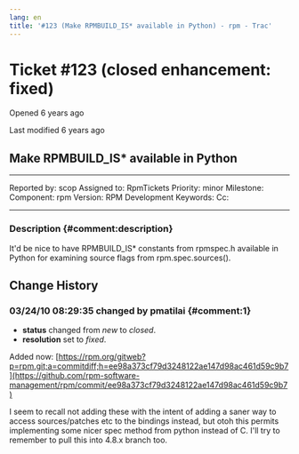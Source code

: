 ```yaml
---
lang: en
title: '#123 (Make RPMBUILD_IS* available in Python) - rpm - Trac'
---
```


Ticket \#123 (closed enhancement: fixed)
========================================

Opened 6 years ago

Last modified 6 years ago

Make RPMBUILD\_IS\* available in Python
---------------------------------------

  -------------- ------- -------------- -----------------
  Reported by:   scop    Assigned to:   RpmTickets
  Priority:      minor   Milestone:     
  Component:     rpm     Version:       RPM Development
  Keywords:              Cc:            
                                        
  -------------- ------- -------------- -----------------

### Description {#comment:description}

It\'d be nice to have RPMBUILD\_IS\* constants from rpmspec.h available
in Python for examining source flags from rpm.spec.sources().

Change History
--------------

### 03/24/10 08:29:35 changed by pmatilai {#comment:1}

-   **status** changed from *new* to *closed*.
-   **resolution** set to *fixed*.

Added now:
[https://rpm.org/gitweb?p=rpm.git;a=commitdiff;h=ee98a373cf79d3248122ae147d98ac461d59c9b7](https://github.com/rpm-software-management/rpm/commit/ee98a373cf79d3248122ae147d98ac461d59c9b7)

I seem to recall not adding these with the intent of adding a saner way
to access sources/patches etc to the bindings instead, but otoh this
permits implementing some nicer spec method from python instead of C.
I\'ll try to remember to pull this into 4.8.x branch too.
